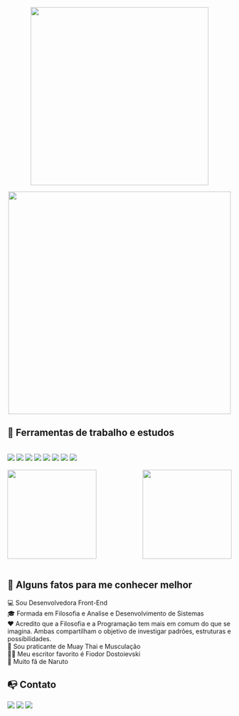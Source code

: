 <p align="center">
<img  height="400em" src="https://github.com/Musial-dev/Musial-dev/assets/90053879/e4f62f29-1460-4b13-a49a-cb88946c5e14" /> 
</p>

<p align="center">
<img  width="500em" src="https://github.com/Musial-dev/Musial-dev/assets/90053879/504e7a18-c34b-464e-9af8-941d058a4b81" />
</p> 

## :hammer: Ferramentas de trabalho e estudos

<div style="display: inline_block"><br>
<img src="https://img.shields.io/badge/HTML5-E34F26?style=for-the-badge&logo=html5&logoColor=white" />  
<img src="https://img.shields.io/badge/CSS3-1572B6?style=for-the-badge&logo=css3&logoColor=white" />  
<img src="https://img.shields.io/badge/Bootstrap-563D7C?style=for-the-badge&logo=bootstrap&logoColor=white" />  
<img src="https://img.shields.io/badge/jQuery-0769AD?style=for-the-badge&logo=jquery&logoColor=white" />  
<img src="https://img.shields.io/badge/JavaScript-323330?style=for-the-badge&logo=javascript&logoColor=F7DF1E" />
<img src="https://img.shields.io/badge/TypeScript-007ACC?style=for-the-badge&logo=typescript&logoColor=white" />
<img src="https://img.shields.io/badge/Angular-DD0031?style=for-the-badge&logo=angular&logoColor=white" />
<img src="https://img.shields.io/badge/Node.js-43853D?style=for-the-badge&logo=node.js&logoColor=white" />
  <br>
  <br>

<div style="display: flex; justify-content: space-between;">
    <img height="200em" src="http://github-profile-summary-cards.vercel.app/api/cards/stats?username=Musial-dev&layout=compact&langs_count=7&theme=radical">
    <img height="200em" src="https://github-readme-stats.vercel.app/api/top-langs/?username=Musial-dev&layout=compact&langs_count=7&theme=radical">
</div>
          
  <br>

## 🤔 Alguns fatos para me conhecer melhor  
💻 Sou Desenvolvedora Front-End <br />
:mortar_board: Formada em Filosofia e Analise e Desenvolvimento de Sistemas <br />
:hearts: Acredito que a Filosofia e a Programação tem mais em comum do que se imagina. Ambas compartilham o objetivo de investigar padrões, estruturas e possibilidades.  <br />
:boxing_glove: Sou praticante de Muay Thai e Musculação <br />
✍🏻 Meu escritor favorito é Fiodor Dostoievski <br />
🦊 Muito fã de Naruto 



  ## :mailbox_with_no_mail: Contato 
  <div>
   <a href="https://www.linkedin.com/in/musial-dev" target="_blank"><img src="https://img.shields.io/badge/-LinkedIn-%230077B5?style=for-the-badge&logo=linkedin&logoColor=white" target="_blank"></a> 
    <a href="luanamusial@hotmail.com" target="_blank"><img src="https://img.shields.io/badge/Microsoft_Outlook-0078D4?style=for-the-badge&logo=microsoft-outlook&logoColor=white"></a>
    <a href="mailto:polacamusial@gmail.com"><img src="https://img.shields.io/badge/Gmail-D14836?style=for-the-badge&logo=gmail&logoColor=white"></a>
 </div>
